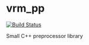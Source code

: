 # vrm_pp

[![Build Status](https://travis-ci.org/SuperV1234/vrm_pp.svg?branch=master)](https://travis-ci.org/SuperV1234/vrm_pp)

Small C++ preprocessor library
